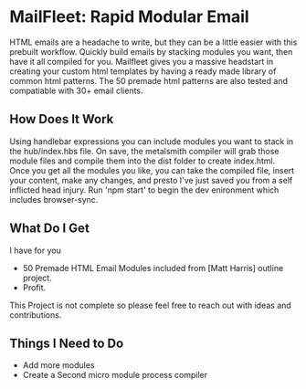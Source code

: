 # MailFleet: Rapid Modular Email
HTML emails are a headache to write, but they can be a little easier with this prebuilt workflow. Quickly build emails by
stacking modules you want, then have it all compiled for you. Mailfleet gives you a massive headstart in creating your custom html templates by
having a ready made library of common html patterns. The 50 premade html patterns are also tested and compatiable with 30+ email clients. 

## How Does It Work
Using handlebar expressions you can include modules you want to stack in the hub/index.hbs file. On save, 
the metalsmith compiler will grab those module files and compile them into the dist folder to create index.html. 
Once you get all the modules you like, you can take the compiled file, insert your content, make any changes, and presto I've 
just saved you from a self inflicted head injury. Run 'npm start' to begin the dev enironment which includes browser-sync.

## What Do I Get
I have for you
- 50 Premade HTML Email Modules included from [Matt Harris] outline project.
- Profit.

This Project is not complete so please feel free to reach out with ideas and contributions.

## Things I Need to Do
- Add more modules
- Create a Second micro module process compiler

